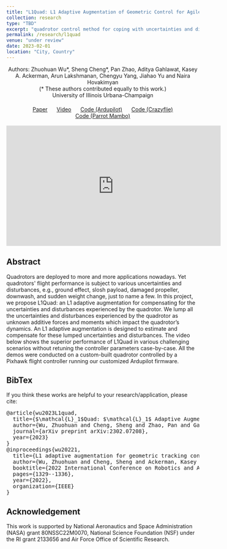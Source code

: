 ```yaml
---
title: "L1Quad: L1 Adaptive Augmentation of Geometric Control for Agile Quadrotors with Performance Guarantees"
collection: research
type: "TBD"
excerpt: "quadrotor control method for coping with uncertainties and disturbances"
permalink: /research/l1quad
venue: "under review"
date: 2023-02-01
location: "City, Country"
---
```


<div style="text-align: center;">
  Authors: Zhuohuan Wu*, Sheng Cheng*, Pan Zhao, Aditya Gahlawat, Kasey A. Ackerman, Arun Lakshmanan, Chengyu Yang, Jiahao Yu and Naira Hovakimyan
</div>

<div style="text-align: center;">
  (* These authors contributed equally to this work.)
</div>

<div style="text-align: center;">
  University of Illinois Urbana-Champaign
</div>

<!-- Add custom CSS for centering the buttons -->
<style>
  .centered-buttons {
    text-align: center; /* Center-align the content */
    margin-top: 20px;   /* Add top margin for spacing */
  }

  .link-block {
    margin: 0 10px; /* Add spacing between buttons */
    display: inline-block; /* Ensure buttons are displayed inline */
  }
</style>

<!-- HTML for the centered buttons -->
<div class="centered-buttons">
  <span class="link-block">
    <a href="https://arxiv.org/abs/2302.07208"
       class="external-link button is-normal is-rounded is-dark">
      <span class="icon">
          <i class="fas fa-file-pdf"></i>
      </span>
      <span>Paper</span>
    </a>
  </span>
  <span class="link-block">
    <a href="https://youtu.be/18-2OqTRJ50"
       class="external-link button is-normal is-rounded is-dark">
      <span class="icon">
          <i class="fab fa-youtube"></i>
      </span>
      <span>Video</span>
    </a>
  </span>
  <span class="link-block">
    <a href="https://github.com/sigma-pi/L1Quad"
       class="external-link button is-normal is-rounded is-dark">
      <span class="icon">
          <i class="fab fa-github"></i>
      </span>
      <span>Code (Ardupilot)</span>
    </a>
  </span>
  <span class="link-block">
    <a href="https://github.com/cfc-ray/L1-Crazyflie"
       class="external-link button is-normal is-rounded is-dark">
      <span class="icon">
          <i class="fab fa-github"></i>
      </span>
      <span>Code (Crazyflie)</span>
    </a>
  </span>
  <span class="link-block">
    <a href="https://github.com/HovakimyanResearch/L1-Mambo"
       class="external-link button is-normal is-rounded is-dark">
      <span class="icon">
          <i class="fab fa-github"></i>
      </span>
      <span>Code (Parrot Mambo)</span>
    </a>
  </span>
</div>

<br>
<iframe width="560" height="315" src="https://www.youtube.com/embed/18-2OqTRJ50" title="YouTube video player" frameborder="0" allow="accelerometer; autoplay; clipboard-write; encrypted-media; gyroscope; picture-in-picture" allowfullscreen></iframe>

## Abstract
Quadrotors are deployed to more and more applications nowadays. Yet quadrotors' flight performance is subject to various uncertainties and disturbances, e.g., ground effect, slosh payload, damaged propeller, downwash, and sudden weight change, just to name a few. In this project, we propose L1Quad: an L1 adaptive augmentation for compensating for the uncertainties and disturbances experienced by the quadrotor. We lump all the uncertainties and disturbances experienced by the quadrotor as unknown additive forces and moments which impact the quadrotor’s dynamics. An L1 adaptive augmentation is designed to estimate and compensate for these lumped uncertainties and disturbances. The video below shows the superior performance of L1Quad in various challenging scenarios without retuning the controller parameters case-by-case. All the demos were conducted on a custom-built quadrotor controlled by a Pixhawk flight controller running our customized Ardupilot firmware.  

## BibTex
If you think these works are helpful to your research/application, please cite:
<pre>
@article{wu2023L1quad,
  title={$\mathcal{L}_1$Quad: $\mathcal{L}_1$ Adaptive Augmentation of Geometric Control for Agile Quadrotors with Performance Guarantees},
  author={Wu, Zhuohuan and Cheng, Sheng and Zhao, Pan and Gahlawat, Aditya and Ackerman, Kasey A and Lakshmanan, Arun and Yang, Chengyu and Yu, Jiahao and Hovakimyan, Naira},
  journal={arXiv preprint arXiv:2302.07208},
  year={2023}
}
@inproceedings{wu20221,
  title={L1 adaptive augmentation for geometric tracking control of quadrotors},
  author={Wu, Zhuohuan and Cheng, Sheng and Ackerman, Kasey A and Gahlawat, Aditya and Lakshmanan, Arun and Zhao, Pan and Hovakimyan, Naira},
  booktitle={2022 International Conference on Robotics and Automation (ICRA)},
  pages={1329--1336},
  year={2022},
  organization={IEEE}
}
</pre>

## Acknowledgement
This work is supported by National Aeronautics and Space Administration (NASA) grant 80NSSC22M0070, National Science Foundation (NSF) under the RI grant 2133656 and Air Force Office of Scientific Research.

